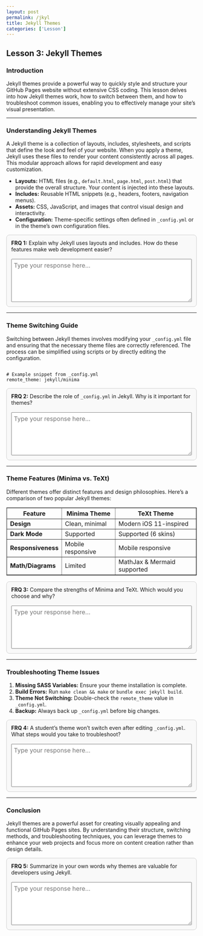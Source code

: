 ```yaml
---
layout: post
permalink: /jkyl
title: Jekyll Themes
categories: ['Lesson']
---
```


<h2>Lesson 3: Jekyll Themes</h2>

<h3>Introduction</h3>
<p>
Jekyll themes provide a powerful way to quickly style and structure your GitHub Pages website without extensive CSS coding. 
This lesson delves into how Jekyll themes work, how to switch between them, and how to troubleshoot common issues, 
enabling you to effectively manage your site’s visual presentation.
</p>

<hr>

<h3>Understanding Jekyll Themes</h3>
<p>
A Jekyll theme is a collection of layouts, includes, stylesheets, and scripts that define the look and feel of your website. 
When you apply a theme, Jekyll uses these files to render your content consistently across all pages. 
This modular approach allows for rapid development and easy customization.
</p>

<ul>
  <li><b>Layouts:</b> HTML files (e.g., <code>default.html</code>, <code>page.html</code>, <code>post.html</code>) that provide the overall structure. Your content is injected into these layouts.</li>
  <li><b>Includes:</b> Reusable HTML snippets (e.g., headers, footers, navigation menus).</li>
  <li><b>Assets:</b> CSS, JavaScript, and images that control visual design and interactivity.</li>
  <li><b>Configuration:</b> Theme-specific settings often defined in <code>_config.yml</code> or in the theme’s own configuration files.</li>
</ul>

<div class="frq-box">
  <b>FRQ 1:</b> Explain why Jekyll uses layouts and includes. How do these features make web development easier?<br><br>
  <textarea rows="5" style="width:100%;" placeholder="Type your response here..."></textarea>
</div>

<hr>

<h3>Theme Switching Guide</h3>
<p>
Switching between Jekyll themes involves modifying your <code>_config.yml</code> file and ensuring that the necessary theme files are correctly referenced. 
The process can be simplified using scripts or by directly editing the configuration.
</p>

<pre><code class="language-yaml">
# Example snippet from _config.yml
remote_theme: jekyll/minima
</code></pre>

<div class="frq-box">
  <b>FRQ 2:</b> Describe the role of <code>_config.yml</code> in Jekyll. Why is it important for themes?<br><br>
  <textarea rows="5" style="width:100%;" placeholder="Type your response here..."></textarea>
</div>

<hr>

<h3>Theme Features (Minima vs. TeXt)</h3>
<p>Different themes offer distinct features and design philosophies. Here’s a comparison of two popular Jekyll themes:</p>

<table border="1" cellpadding="6" cellspacing="0" style="border-collapse:collapse; width:100%;">
  <tr>
    <th>Feature</th>
    <th>Minima Theme</th>
    <th>TeXt Theme</th>
  </tr>
  <tr>
    <td><b>Design</b></td>
    <td>Clean, minimal</td>
    <td>Modern iOS 11-inspired</td>
  </tr>
  <tr>
    <td><b>Dark Mode</b></td>
    <td>Supported</td>
    <td>Supported (6 skins)</td>
  </tr>
  <tr>
    <td><b>Responsiveness</b></td>
    <td>Mobile responsive</td>
    <td>Mobile responsive</td>
  </tr>
  <tr>
    <td><b>Math/Diagrams</b></td>
    <td>Limited</td>
    <td>MathJax & Mermaid supported</td>
  </tr>
</table>

<div class="frq-box">
  <b>FRQ 3:</b> Compare the strengths of Minima and TeXt. Which would you choose and why?<br><br>
  <textarea rows="5" style="width:100%;" placeholder="Type your response here..."></textarea>
</div>

<hr>

<h3>Troubleshooting Theme Issues</h3>
<ol>
  <li><b>Missing SASS Variables:</b> Ensure your theme installation is complete.</li>
  <li><b>Build Errors:</b> Run <code>make clean && make</code> or <code>bundle exec jekyll build</code>.</li>
  <li><b>Theme Not Switching:</b> Double-check the <code>remote_theme</code> value in <code>_config.yml</code>.</li>
  <li><b>Backup:</b> Always back up <code>_config.yml</code> before big changes.</li>
</ol>

<div class="frq-box">
  <b>FRQ 4:</b> A student’s theme won’t switch even after editing <code>_config.yml</code>. What steps would you take to troubleshoot?<br><br>
  <textarea rows="5" style="width:100%;" placeholder="Type your response here..."></textarea>
</div>

<hr>

<h3>Conclusion</h3>
<p>
Jekyll themes are a powerful asset for creating visually appealing and functional GitHub Pages sites. 
By understanding their structure, switching methods, and troubleshooting techniques, you can leverage themes to enhance your web projects and focus more on content creation rather than design details.
</p>

<div class="frq-box">
  <b>FRQ 5:</b> Summarize in your own words why themes are valuable for developers using Jekyll.<br><br>
  <textarea rows="5" style="width:100%;" placeholder="Type your response here..."></textarea>
</div>

<style>
.frq-box {
  border: 1px solid #ccc;
  padding: 12px;
  border-radius: 8px;
  margin: 15px 0;
  background: #f9f9f9;
}
textarea {
  font-family: inherit;
  font-size: 1rem;
  padding: 6px;
}
</style>

<script>
// Auto-save FRQ responses into localStorage
document.addEventListener("DOMContentLoaded", () => {
  document.querySelectorAll(".frq-box textarea").forEach((textarea, index) => {
    const key = "jkyl_frq_answer_" + index;

    // Load saved response
    const saved = localStorage.getItem(key);
    if (saved) {
      textarea.value = saved;
    }

    // Save on input
    textarea.addEventListener("input", () => {
      localStorage.setItem(key, textarea.value);
    });
  });
});
</script>